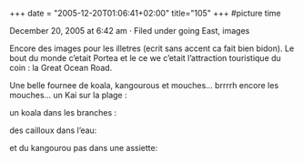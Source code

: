 +++
date = "2005-12-20T01:06:41+02:00"
title="105"
+++
#picture time

December 20, 2005 at 6:42 am · Filed under going East, images

Encore des images pour les illetres (ecrit sans accent ca fait bien bidon). Le bout du monde c’etait Portea et le ce we c’etait l’attraction touristique du coin : la Great Ocean Road.

Une belle fournee de koala, kangourous et mouches… brrrrh encore les mouches…
un Kai sur la plage :


un koala dans les branches :


des cailloux dans l’eau:


et du kangourou pas dans une assiette:


